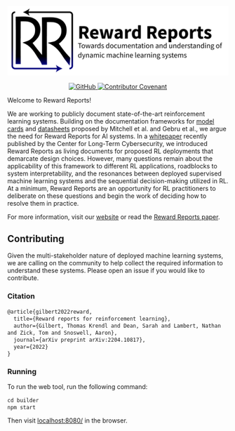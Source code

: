<p align="center">
    <br>
    <img src="./_assets/reward-reports-banner.png" width="600"/>
    <br>
<p>
<p align="center">
    <a href="https://github.com/RewardReports/reward-reports/blob/main/LICENSE">
        <img alt="GitHub" src="https://img.shields.io/github/license/RewardReports/reward-reports">
    </a>
    <a href="CODE_OF_CONDUCT.md">
        <img alt="Contributor Covenant" src="https://img.shields.io/badge/Contributor%20Covenant-2.0-4baaaa.svg">
    </a>
</p>

Welcome to Reward Reports!

We are working to publicly document state-of-the-art reinforcement learning systems.
Building on the documentation frameworks for [model cards](https://arxiv.org/abs/1810.03993) and [datasheets](https://arxiv.org/abs/1803.09010) proposed by Mitchell et al. and Gebru et al., we argue the need for Reward Reports for AI systems. 
In a [whitepaper](http://arxiv.org/abs/2202.05716) recently published by the Center for Long-Term Cybersecurity, we introduced Reward Reports as living documents for proposed RL deployments that demarcate design choices. 
However, many questions remain about the applicability of this framework to different RL applications, roadblocks to system interpretability, and the resonances between deployed supervised machine learning systems and the sequential decision-making utilized in RL. 
At a minimum, Reward Reports are an opportunity for RL practitioners to deliberate on these questions and begin the work of deciding how to resolve them in practice.

For more information, visit our [website](https://rewardreports.github.io/) or read the [Reward Reports paper](https://arxiv.org/abs/2204.10817).

## Contributing 
Given the multi-stakeholder nature of deployed machine learning systems, we are calling on the community to help collect the required information to understand these systems.
Please open an issue if you would like to contribute.

### Citation

```
@article{gilbert2022reward,
  title={Reward reports for reinforcement learning},
  author={Gilbert, Thomas Krendl and Dean, Sarah and Lambert, Nathan and Zick, Tom and Snoswell, Aaron},
  journal={arXiv preprint arXiv:2204.10817},
  year={2022}
}
```

### Running

To run the web tool, run the following command:
```
cd builder
npm start
```

Then visit [localhost:8080/](http://localhost:8080/) in the browser.